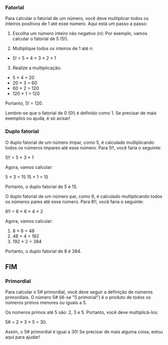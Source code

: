### Fatorial

Para calcular o fatorial de um número, você deve multiplicar todos os inteiros positivos de 1 até esse número. Aqui está um passo a passo:

1. Escolha um número inteiro não negativo (n): Por exemplo, vamos calcular o fatorial de 5 (5!).

2. Multiplique todos os inteiros de 1 até n:

- 5! = 5 × 4 × 3 × 2 × 1

3. Realize a multiplicação:

- 5 × 4 = 20
- 20 × 3 = 60
- 60 × 2 = 120
- 120 × 1 = 120

Portanto, 5! = 120.

Lembre-se que o fatorial de 0 (0!) é definido como 1. Se precisar de mais exemplos ou ajuda, é só avisar!

### Duplo fatorial

O duplo fatorial de um número ímpar, como 5, é calculado multiplicando todos os números ímpares até esse número. Para 5!!, você faria o seguinte:

5!! = 5 × 3 × 1

Agora, vamos calcular:

5 × 3 = 15
15 × 1 = 15

Portanto, o duplo fatorial de 5 é 15.

O duplo fatorial de um número par, como 8, é calculado multiplicando todos os números pares até esse número. Para 8!!, você faria o seguinte:

8!! = 8 × 6 × 4 × 2

Agora, vamos calcular:

1. 8 × 6 = 48
2. 48 × 4 = 192
3. 192 × 2 = 384

Portanto, o duplo fatorial de 8 é 384.

## FIM

### Primordial

Para calcular o 5# primordial, você deve seguir a definição de números primordiais. O número 5# (lê-se "5 primorial") é o produto de todos os números primos menores ou iguais a 5.

Os números primos até 5 são: 2, 3 e 5. Portanto, você deve multiplicá-los:

5# = 2 × 3 × 5 = 30.

Assim, o 5# primordial é igual a 30! Se precisar de mais alguma coisa, estou aqui para ajudar!
